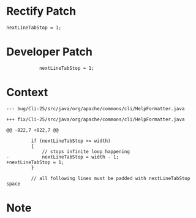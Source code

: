 # Rectify Patch

```
nextLineTabStop = 1;
```

# Developer Patch

```
            nextLineTabStop = 1;
```

# Context

```
--- bug/Cli-25/src/java/org/apache/commons/cli/HelpFormatter.java

+++ fix/Cli-25/src/java/org/apache/commons/cli/HelpFormatter.java

@@ -822,7 +822,7 @@

         if (nextLineTabStop >= width)
         {
             // stops infinite loop happening
-            nextLineTabStop = width - 1;
+nextLineTabStop = 1;
         }
 
         // all following lines must be padded with nextLineTabStop space
```

# Note

